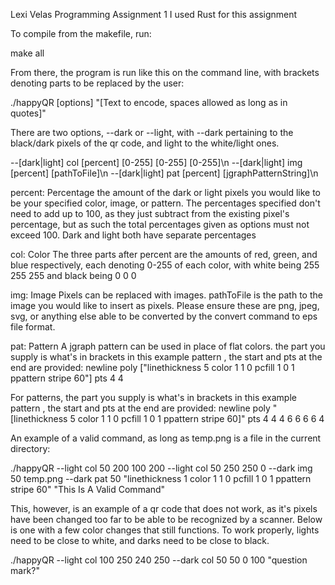 Lexi Velas Programming Assignment 1
I used Rust for this assignment

To compile from the makefile, run:

make all

From there, the program is run like this on the command line, with brackets denoting parts to be replaced by the user:

./happyQR [options] "[Text to encode, spaces allowed as long as in quotes]"

There are two options, --dark or --light, with --dark pertaining to the black/dark pixels of the qr code, and light to the white/light ones.

--[dark|light] col [percent] [0-255] [0-255] [0-255]\n
--[dark|light] img [percent] [pathToFile]\n
--[dark|light] pat [percent] [jgraphPatternString]\n

percent: Percentage
    the amount of the dark or light pixels you would like to be your specified color, image, or pattern. The percentages specified don't need to add up to 100, as they just subtract from the existing pixel's percentage, but as such the total percentages given as options must not exceed 100. Dark and light both have separate percentages

col: Color
    The three parts after percent are the amounts of red, green, and blue respectively, each denoting 0-255 of each color, with white being 255 255 255 and black being 0 0 0

img: Image
    Pixels can be replaced with images. pathToFile is the path to the image you would like to insert as pixels. Please ensure these are png, jpeg, svg, or anything else able to be converted by the convert command to eps file format.

pat: Pattern
    A jgraph pattern can be used in place of flat colors. the part you supply is what's in brackets in this example pattern , the start and pts at the end are provided:
        newline poly [\"linethickness 5 color 1 1 0 pcfill 1 0 1 ppattern stripe 60\"] pts  4 4


For patterns, the part you supply is what's in brackets in this example pattern , the start and pts at the end are provided:
    newline poly "[linethickness 5 color 1 1 0 pcfill 1 0 1 ppattern stripe 60]" pts  4 4  4 6  6 6  6 4


An example of a valid command, as long as temp.png is a file in the current directory:

./happyQR --light col 50 200 100 200 --light col 50 250 250 0 --dark img 50 temp.png --dark pat 50 "linethickness 1 color 1 1 0 pcfill 1 0 1 ppattern stripe 60" "This Is A Valid Command"

This, however, is an example of a qr code that does not work, as it's pixels have been changed too far to be able to be recognized by a scanner. Below is one with a few color changes that still functions. To work properly, lights need to be close to white, and darks need to be close to black.

./happyQR --light col 100 250 240 250 --dark col 50 50 0 100 "question mark?"
